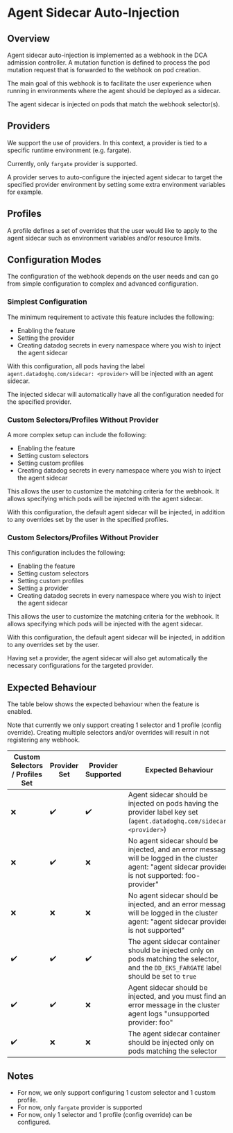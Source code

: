 # Agent Sidecar Auto-Injection

## Overview

Agent sidecar auto-injection is implemented as a webhook in the DCA admission controller. A mutation function is defined to process the pod mutation request that is forwarded to the webhook on pod creation.

The main goal of this webhook is to facilitate the user experience when running in environments where the agent should be deployed as a sidecar.

The agent sidecar is injected on pods that match the webhook selector(s).

## Providers

We support the use of providers. In this context, a provider is tied to a specific runtime environment (e.g. fargate).

Currently, only `fargate` provider is supported.

A provider serves to auto-configure the injected agent sidecar to target the specified provider environment by setting some extra environment variables for example.

## Profiles

A profile defines a set of overrides that the user would like to apply to the agent sidecar such as environment variables and/or resource limits.

## Configuration Modes

The configuration of the webhook depends on the user needs and can go from simple configuration to complex and advanced configuration.

### Simplest Configuration

The minimum requirement to activate this feature includes the following:
- Enabling the feature
- Setting the provider
- Creating datadog secrets in every namespace where you wish to inject the agent sidecar

With this configuration, all pods having the label `agent.datadoghq.com/sidecar: <provider>` will be injected with an agent sidecar.

The injected sidecar will automatically have all the configuration needed for the specified provider.

### Custom Selectors/Profiles Without Provider

A more complex setup can include the following:
- Enabling the feature
- Setting custom selectors
- Setting custom profiles
- Creating datadog secrets in every namespace where you wish to inject the agent sidecar

This allows the user to customize the matching criteria for the webhook. It allows specifying which pods will be injected with the agent sidecar.

With this configuration, the default agent sidecar will be injected, in addition to any overrides set by the user in the specified profiles.

### Custom Selectors/Profiles Without Provider

This configuration includes the following:
- Enabling the feature
- Setting custom selectors
- Setting custom profiles
- Setting a provider
- Creating datadog secrets in every namespace where you wish to inject the agent sidecar

This allows the user to customize the matching criteria for the webhook. It allows specifying which pods will be injected with the agent sidecar.

With this configuration, the default agent sidecar will be injected, in addition to any overrides set by the user.

Having set a provider, the agent sidecar will also get automatically the necessary configurations for the targeted provider.

## Expected Behaviour

The table below shows the expected behaviour when the feature is enabled.

Note that currently we only support creating 1 selector and 1 profile (config override).
Creating multiple selectors and/or overrides will result in not registering any webhook.

| Custom Selectors / Profiles Set | Provider Set       | Provider Supported | Expected Behaviour                                                                                                                                      |
|---------------------------------|--------------------|--------------------|---------------------------------------------------------------------------------------------------------------------------------------------------------|
| :x:                             | :heavy_check_mark: | :heavy_check_mark: | Agent sidecar should be injected on pods having the provider label key set (`agent.datadoghq.com/sidecar: <provider>`)                                  |
| :x:                             | :heavy_check_mark: | :x:                | No agent sidecar should be injected, and an error message will be logged in the cluster agent:  "agent sidecar provider is not supported: foo-provider" |
| :x:                             | :x:                | :x:                | No agent sidecar should be injected, and an error message will be logged in the cluster agent:  "agent sidecar provider is not supported"               |
| :heavy_check_mark:              | :heavy_check_mark: | :heavy_check_mark: | The agent sidecar container should be injected only on pods matching the selector, and the `DD_EKS_FARGATE` label should be set to `true`               |
| :heavy_check_mark:              | :heavy_check_mark: | :x:                | Agent sidecar should be injected, and you must find an error message in the cluster agent logs "unsupported provider: foo"                              |
| :heavy_check_mark:              | :x:                | :x:                | The agent sidecar container should be injected only on pods matching the selector                                                                       |




## Notes
- For now, we only support configuring 1 custom selector and 1 custom profile.
- For now, only `fargate` provider is supported
- For now, only 1 selector and 1 profile (config override) can be configured.
